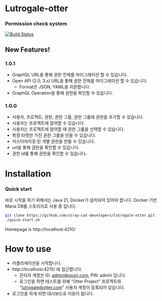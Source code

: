 # Lutrogale-otter
### Permission check system

[![Build Status](https://github.com/stray-cat-developers/lutrogale-otter/actions/workflows/gradle.yml/badge.svg)](https://github.com/stray-cat-developers/lutrogale-otter)

## New Features!
### 1.0.1
- GraphQL URL을 통해 권한 전체를 마이그레이션 할 수 있습니다.
- Open API (2.0, 3.x) URL을 통해 권한 전체를 마이그레이션 할 수 있습니다.
  - Format은 JSON, YAML을 지원합니다.
- GraphQL Operation을 통해 권한을 확인할 수 있습니다.

### 1.0.0
- 사용자, 프로젝트, 권한, 권한 그룹, 권한 그룹에 권한을 추가할 수 있습니다.
- 사용자는 프로젝트에 참여할 수 있습니다.
- 사용자는 프로젝트에 참여할 때 권한 그룹을 선택할 수 있습니다.
- 특정 타켓만 가진 권한 그룹을 만들 수 있습니다.
- 커스터마이징 된 개별 권한을 만들 수 있습니다.
- url을 통해 권한을 확인할 수 있습니다.
- 권한 id를 통해 권한을 확인할 수 있습니다.

# Installation
### Quick start
바로 시작을 하기 위해서는 Java 21, Docker가 설치되어 있어야 합니다.
Docker 기반 Maria DB를 스토리지로 사용 중 입니다.

```sh
git clone https://github.com/stray-cat-developers/lutrogale-otter.git
./quick-start.sh
```
Homepage is http://localhost:4210/

# How to use
- 어플리케이션을 시작합니다.
- http://localhost:4210/ 에 접근합니다.
  - 관리자 계정은 ID: admin@osori.com, PW: admin 입니다.
  - 로그인을 하면 테스트를 위해 "Otter Project" 프로젝트와 "lutrogale@otter.com" 사용자 계정이 등록되어 있습니다.
- 로그인을 하게 되면 대시보드로 이동이 됩니다. 



